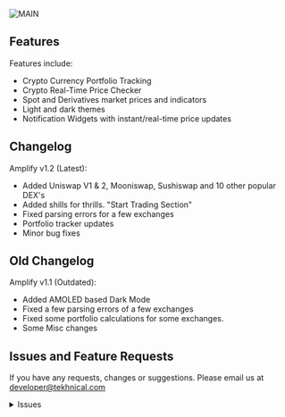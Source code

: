 ![MAIN](https://i.imgur.com/GORKzhA.png)

## Features

Features include:
* Crypto Currency Portfolio Tracking
* Crypto Real-Time Price Checker
* Spot and Derivatives market prices and indicators
* Light and dark themes
* Notification Widgets with instant/real-time price updates

## Changelog

Amplify v1.2 (Latest):
* Added Uniswap V1 & 2, Mooniswap, Sushiswap and 10 other popular DEX's
* Added shills for thrills. "Start Trading Section"
* Fixed parsing errors for a few exchanges
* Portfolio tracker updates
* Minor bug fixes

## Old Changelog

Amplify v1.1 (Outdated):
* Added AMOLED based Dark Mode
* Fixed a few parsing errors of a few exchanges
* Fixed some portfolio calculations for some exchanges.
* Some Misc changes

## Issues and Feature Requests

If you have any requests, changes or suggestions. Please email us at developer@tekhnical.com 

<details><summary>Issues</summary>

## FAQ

[See our website.](https://tekhnical.com/amplify/)
You can also reach out to us on [Twitter](https://twitter.com/tekkaadan).

## Disclaimer

The developer of this application does not have any affiliation with the content providers available.
